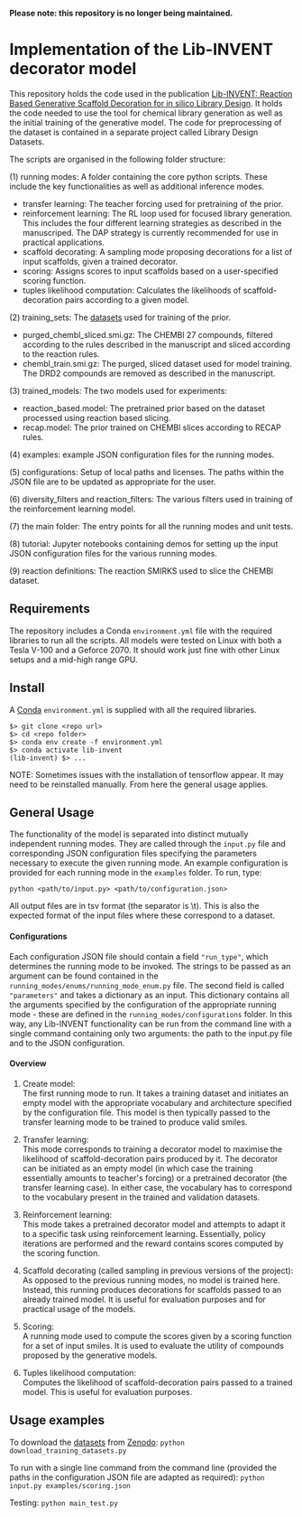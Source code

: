 **Please note: this repository is no longer being maintained.**

Implementation of the Lib-INVENT decorator model
=======================================================================================================================================

This repository holds the code used in the publication [Lib-INVENT: Reaction Based Generative Scaffold Decoration for in silico Library Design](https://chemrxiv.org/articles/preprint/Lib-INVENT_Reaction_Based_Generative_Scaffold_Decoration_for_in_silico_Library_Design/14473980). It holds the code needed to use the tool for chemical library generation as well as the initial training of the generative model.
The code for preprocessing of the dataset is contained in a separate project called Library Design Datasets. 

The scripts are organised in the following folder structure:

(1) running modes: A folder containing the core python scripts. These include the key functionalities as well as additional inference modes.
- transfer learning: The teacher forcing used for pretraining of the prior.
- reinforcement learning: The RL loop used for focused library generation. This includes the four different learning strategies as described in the manuscriped. The DAP strategy is currently recommended for use in practical applications.
- scaffold decorating: A sampling mode proposing decorations for a list of input scaffolds, given a trained decorator.
- scoring: Assigns scores to input scaffolds based on a user-specified scoring function.
- tuples likelihood computation: Calculates the likelihoods of scaffold-decoration pairs according to a given model. <br>

(2) training_sets: The [datasets](https://doi.org/10.5281/zenodo.6627127) used for training of the prior.
- purged_chembl_sliced.smi.gz: The CHEMBl 27 compounds, filtered according to the rules described in the manuscript and sliced according to the reaction rules.
- chembl_train.smi.gz: The purged, sliced dataset used for model training. The DRD2 compounds are removed as described in the manuscript.

(3) trained_models: The two models used for experiments:
- reaction_based.model: The pretrained prior based on the dataset processed using reaction based slicing.
- recap.model: The prior trained on CHEMBl slices according to RECAP rules.

(4) examples: example JSON configuration files for the running modes.

(5) configurations: Setup of local paths and licenses. The paths within the JSON file are to be updated as appropriate for the user.

(6) diversity_filters and reaction_filters: The various filters used in training of the reinforcement learning model.

(7) the main folder: The entry points for all the running modes and unit tests.

(8) tutorial: Jupyter notebooks containing demos for setting up the input JSON configuration files for the various running modes.

(9) reaction definitions: The reaction SMIRKS used to slice the CHEMBl dataset.

Requirements
------------
The repository includes a Conda `environment.yml` file with the required libraries to run all the scripts. All models were tested on Linux with both a Tesla V-100 and a Geforce 2070. It should work just fine with other Linux setups and a mid-high range GPU.

Install
-------
A [Conda](https://conda.io/miniconda.html) `environment.yml` is supplied with all the required libraries.

~~~~
$> git clone <repo url>
$> cd <repo folder>
$> conda env create -f environment.yml
$> conda activate lib-invent
(lib-invent) $> ...
~~~~
NOTE: Sometimes issues with the installation of tensorflow appear. It may need to be reinstalled manually.
From here the general usage applies.

General Usage
-------------
The functionality of the model is separated into distinct mutually independent running modes. 
They are called through the `input.py` file and corresponding JSON configuration files specifying the parameters necessary to execute the given running mode. An example configuration is provided for each running mode in the `examples` folder.
To run, type:

`python <path/to/input.py> <path/to/configuration.json>`

All output files are in tsv format (the separator is \t). This is also the expected format of the input files where these correspond to a dataset.

#### Configurations
Each configuration JSON file should contain a field `"run_type"`, which determines the running mode to be invoked. The strings to be passed as an argument can be found contained in the `running_modes/enums/running_mode_enum.py` file.
The second field is called `"parameters"` and takes a dictionary as an input. This dictionary contains all the arguments specified by the configuration of the appropriate running mode - these are defined in the `running_modes/configurations` folder.
In this way, any Lib-INVENT functionality can be run from the command line with a single command containing only two arguments: the path to the input.py file and to the JSON configuration.

#### Overview
1) Create model: <br>
The first running mode to run. It takes a training dataset and initiates an empty model with the appropriate vocabulary and architecture specified by the configuration file. This model is then typically passed to the transfer learning mode to be trained to produce valid smiles. 

2) Transfer learning: <br>
This mode corresponds to training a decorator model to maximise the likelihood of scaffold-decoration pairs produced by it. The decorator can be initiated as an empty model (in which case the training essentially amounts to teacher's forcing) or a pretrained decorator (the transfer learning case). In either case, the vocabulary has to correspond to the vocabulary present in the trained and validation datasets.

3) Reinforcement learning: <br>
This mode takes a pretrained decorator model and attempts to adapt it to a specific task using reinforcement learning. Essentially, policy iterations are performed and the reward contains scores computed by the scoring function.

4) Scaffold decorating (called sampling in previous versions of the project): <br>
As opposed to the previous running modes, no model is trained here. Instead, this running produces decorations for scaffolds passed to an already trained model. It is useful for evaluation purposes and for practical usage of the models.

5) Scoring: <br>
A running mode used to compute the scores given by a scoring function for a set of input smiles. It is used to evaluate the utility of compounds proposed by the generative models.

6) Tuples likelihood computation: <br>
Computes the likelihood of scaffold-decoration pairs passed to a trained model. This is useful for evaluation purposes.



Usage examples
--------------
To download the [datasets](https://doi.org/10.5281/zenodo.6627127) from [Zenodo](https://zenodo.org/): `python download_training_datasets.py`

To run with a single line command from the command line (provided the paths in the configuration JSON file are adapted as required):
`python input.py examples/scoring.json`

Testing:
`python main_test.py`



